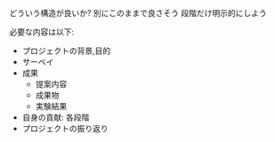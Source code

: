 どういう構造が良いか?
別にこのままで良さそう
段階だけ明示的にしよう


必要な内容は以下:
- プロジェクトの背景,目的
- サーベイ
- 成果
    - 提案内容
    - 成果物
    - 実験結果 
- 自身の貢献: 各段階
- プロジェクトの振り返り
